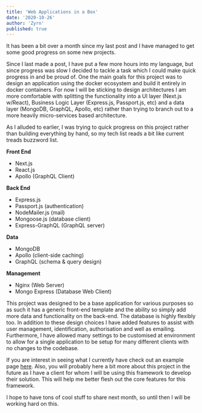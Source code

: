 ```yaml
---
title: 'Web Applications in a Box'
date: '2020-10-26'
author: 'Zyrn'
published: true
---
```


It has been a bit over a month since my last post and I have managed to get some good progress on some new projects.

Since I last made a post, I have put a few more hours into my language, but since progress was slow I decided to tackle a task which I could make quick progress in and be proud of. One the main goals for this project was to design an application using the docker ecosystem and build it entirely in docker containers. For now I will be sticking to design architectures I am more comfortable with splitting the functionality into a UI layer (Next.js w/React), Business Logic Layer (Express.js, Passport.js, etc) and a data layer (MongoDB, GraphQL, Apollo, etc) rather than trying to branch out to a more heavily micro-services based architecture.

As I alluded to earlier, I was trying to quick progress on this project rather than building everything by hand, so my tech list reads a bit like current treads buzzword list.

**Front End**
- Next.js
- React.js
- Apollo (GraphQL Client)

**Back End**
- Express.js
- Passport.js (authentication)
- NodeMailer.js (mail)
- Mongoose.js (database client)
- Express-GraphQL (GraphQL server)

**Data**
- MongoDB
- Apollo (client-side caching)
- GraphQL (schema & query design)

**Management**
- Nginx (Web Server)
- Mongo Express (Database Web Client)

This project was designed to be a base application for various purposes so as such it has a generic front-end template and the ability so simply add more data and functionality on the back-end. The database is highly flexibly too. In addition to these design choices I have added features to assist with user management, identification, authorisation and well as emailing. Furthermore, I have allowed many settings to be customised at environment to allow for a single application to be setup for many different clients with no changes to the codebase.

If you are interest in seeing what I currently have check out an example page <a href="https://example.zyrn.dev">here</a>. Also, you will probably here a bit more about this project in the future as I have a client for whom I will be using this framework to develop their solution. This will help me better flesh out the core features for this framework.

I hope to have tons of cool stuff to share next month, so until then I will be working hard on this.
